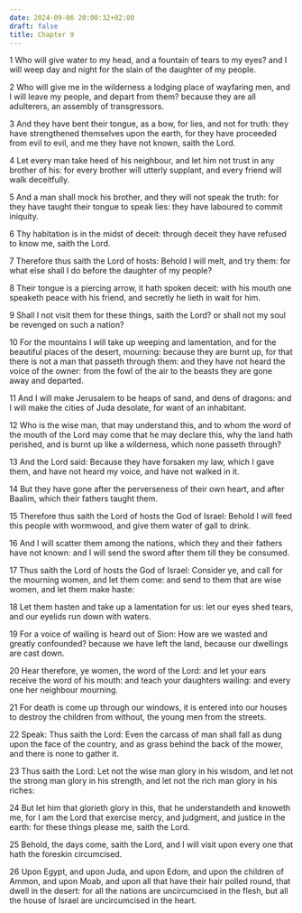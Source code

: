 ```yaml
---
date: 2024-09-06 20:00:32+02:00
draft: false
title: Chapter 9
---
```




1 Who will give water to my head, and a fountain of tears to my eyes? and I will weep day and night for the slain of the daughter of my people.

2 Who will give me in the wilderness a lodging place of wayfaring men, and I will leave my people, and depart from them? because they are all adulterers, an assembly of transgressors.

3 And they have bent their tongue, as a bow, for lies, and not for truth: they have strengthened themselves upon the earth, for they have proceeded from evil to evil, and me they have not known, saith the Lord.

4 Let every man take heed of his neighbour, and let him not trust in any brother of his: for every brother will utterly supplant, and every friend will walk deceitfully.

5 And a man shall mock his brother, and they will not speak the truth: for they have taught their tongue to speak lies: they have laboured to commit iniquity.

6 Thy habitation is in the midst of deceit: through deceit they have refused to know me, saith the Lord.

7 Therefore thus saith the Lord of hosts: Behold I will melt, and try them: for what else shall I do before the daughter of my people?

8 Their tongue is a piercing arrow, it hath spoken deceit: with his mouth one speaketh peace with his friend, and secretly he lieth in wait for him.

9 Shall I not visit them for these things, saith the Lord? or shall not my soul be revenged on such a nation?

10 For the mountains I will take up weeping and lamentation, and for the beautiful places of the desert, mourning: because they are burnt up, for that there is not a man that passeth through them: and they have not heard the voice of the owner: from the fowl of the air to the beasts they are gone away and departed.

11 And I will make Jerusalem to be heaps of sand, and dens of dragons: and I will make the cities of Juda desolate, for want of an inhabitant.

12 Who is the wise man, that may understand this, and to whom the word of the mouth of the Lord may come that he may declare this, why the land hath perished, and is burnt up like a wilderness, which none passeth through?

13 And the Lord said: Because they have forsaken my law, which I gave them, and have not heard my voice, and have not walked in it.

14 But they have gone after the perverseness of their own heart, and after Baalim, which their fathers taught them.

15 Therefore thus saith the Lord of hosts the God of Israel: Behold I will feed this people with wormwood, and give them water of gall to drink.

16 And I will scatter them among the nations, which they and their fathers have not known: and I will send the sword after them till they be consumed.

17 Thus saith the Lord of hosts the God of Israel: Consider ye, and call for the mourning women, and let them come: and send to them that are wise women, and let them make haste:

18 Let them hasten and take up a lamentation for us: let our eyes shed tears, and our eyelids run down with waters.

19 For a voice of wailing is heard out of Sion: How are we wasted and greatly confounded? because we have left the land, because our dwellings are cast down.

20 Hear therefore, ye women, the word of the Lord: and let your ears receive the word of his mouth: and teach your daughters wailing: and every one her neighbour mourning.

21 For death is come up through our windows, it is entered into our houses to destroy the children from without, the young men from the streets.

22 Speak: Thus saith the Lord: Even the carcass of man shall fall as dung upon the face of the country, and as grass behind the back of the mower, and there is none to gather it.

23 Thus saith the Lord: Let not the wise man glory in his wisdom, and let not the strong man glory in his strength, and let not the rich man glory in his riches:

24 But let him that glorieth glory in this, that he understandeth and knoweth me, for I am the Lord that exercise mercy, and judgment, and justice in the earth: for these things please me, saith the Lord.

25 Behold, the days come, saith the Lord, and I will visit upon every one that hath the foreskin circumcised.

26 Upon Egypt, and upon Juda, and upon Edom, and upon the children of Ammon, and upon Moab, and upon all that have their hair polled round, that dwell in the desert: for all the nations are uncircumcised in the flesh, but all the house of Israel are uncircumcised in the heart.

